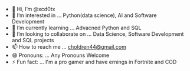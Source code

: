 - 👋 Hi, I’m @xcd0tx
- 👀 I’m interested in ... Python(data science), AI and Software Development
- 🌱 I’m currently learning ... Advacned Python and SQL
- 💞️ I’m looking to collaborate on ... Data Science, Software Development and SQL projects 
- 📫 How to reach me ... choldren44@gmail.com 
- 😄 Pronouns: ... Any Pronouns Welcome 
- ⚡ Fun fact: ... I'm a pro gamer and have ernings in Fortnite and COD 

<!---
xcd0tx/xcd0tx is a ✨ special ✨ repository because its `README.md` (this file) appears on your GitHub profile.
You can click the Preview link to take a look at your changes.
--->
